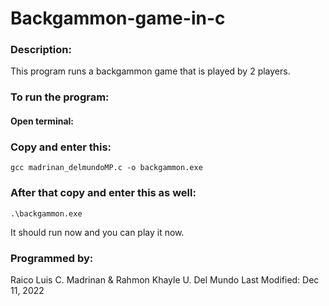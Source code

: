 # Backgammon-game-in-c

### Description:

This program runs a backgammon game that is played by 2 players.

### To run the program:

#### Open terminal:

### Copy and enter this:

    gcc madrinan_delmundoMP.c -o backgammon.exe

### After that copy and enter this as well:

    .\backgammon.exe

It should run now and you can play it now.

### Programmed by:

Raico Luis C. Madrinan & Rahmon Khayle U. Del Mundo
Last Modified: Dec 11, 2022